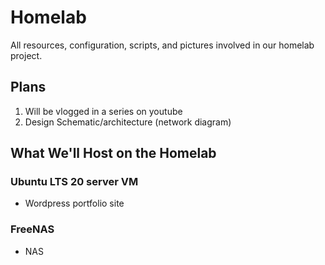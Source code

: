 # Homelab

All resources, configuration, scripts, and pictures involved in our homelab project.

## Plans

1. Will be vlogged in a series on youtube
2. Design Schematic/architecture (network diagram)

## What We'll Host on the Homelab

### Ubuntu LTS 20 server VM

  - Wordpress portfolio site
  
### FreeNAS

  - NAS
